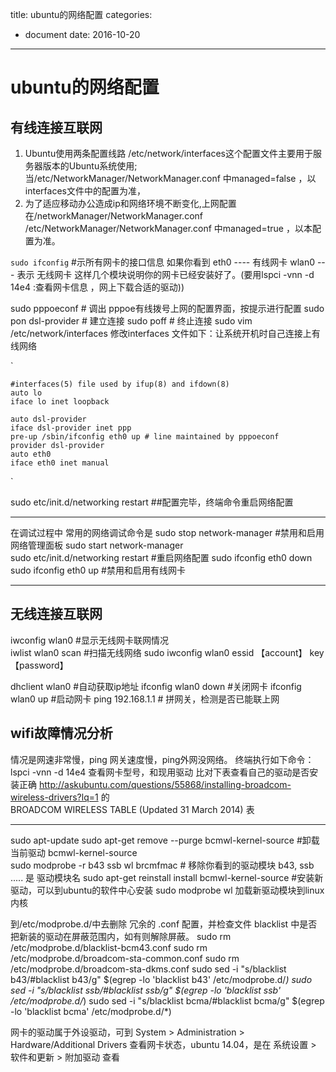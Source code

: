 title: ubuntu的网络配置
categories: 
- document
date: 2016-10-20
---
# ubuntu的网络配置
## 有线连接互联网
1. Ubuntu使用两条配置线路   /etc/network/interfaces这个配置文件主要用于服务器版本的Ubuntu系统使用;
 当/etc/NetworkManager/NetworkManager.conf  中managed=false ，以interfaces文件中的配置为准， 
2. 为了适应移动办公造成ip和网络环境不断变化,上网配置在/networkManager/NetworkManager.conf 
/etc/NetworkManager/NetworkManager.conf  中managed=true ，以本配置为准。

`sudo ifconfig` #示所有网卡的接口信息  如果你看到 eth0  ---- 有线网卡 wlan0 --- 表示 无线网卡 这样几个模块说明你的网卡已经安装好了。(要用lspci -vnn -d 14e4 :查看网卡信息 ，网上下载合适的驱动))

sudo pppoeconf   # 调出 pppoe有线拨号上网的配置界面，按提示进行配置
sudo pon dsl-provider    # 建立连接
sudo poff        # 终止连接
sudo vim /etc/network/interfaces 
修改interfaces 文件如下：让系统开机时自己连接上有线网络

`

    #interfaces(5) file used by ifup(8) and ifdown(8)
    auto lo
    iface lo inet loopback

    auto dsl-provider
    iface dsl-provider inet ppp
    pre-up /sbin/ifconfig eth0 up # line maintained by pppoeconf
    provider dsl-provider
    auto eth0
    iface eth0 inet manual
`

sudo etc/init.d/networking restart  ##配置完毕，终端命令重启网络配置

---
在调试过程中 常用的网络调试命令是
sudo stop network-manager   #禁用和启用网络管理面板
sudo start network-manager   
sudo etc/init.d/networking restart   #重启网络配置
sudo ifconfig eth0 down   
sudo ifconfig eth0 up    #禁用和启用有线网卡


---
## 无线连接互联网
iwconfig  wlan0   #显示无线网卡联网情况  
iwlist wlan0 scan    #扫描无线网络
sudo iwconfig wlan0 essid 【account】  key  【password】

dhclient wlan0   #自动获取ip地址
ifconfig wlan0 down  #关闭网卡
ifconfig wlan0 up    #启动网卡
ping  192.168.1.1  # 拼网关，检测是否已能联上网


## wifi故障情况分析
情况是网速非常慢，ping 网关速度慢，ping外网没网络。
终端执行如下命令：
lspci -vnn -d 14e4  查看网卡型号，和现用驱动
比对下表查看自己的驱动是否安装正确
http://askubuntu.com/questions/55868/installing-broadcom-wireless-drivers?lq=1 的      
BROADCOM WIRELESS TABLE (Updated 31 March 2014) 表

---
sudo apt-update 
sudo apt-get remove --purge bcmwl-kernel-source   #卸载当前驱动 bcmwl-kernel-source  
sudo modprobe -r b43 ssb wl brcmfmac  # 移除你看到的驱动模块 b43, ssb ..... 是 驱动模块名
sudo apt-get reinstall install bcmwl-kernel-source     #安装新驱动，可以到ubuntu的软件中心安装
sudo modprobe wl 加载新驱动模块到linux内核

到/etc/modprobe.d/中去删除 冗余的 .conf 配置，并检查文件 blacklist 中是否把新装的驱动在屏蔽范围内，如有则解除屏蔽。
sudo rm /etc/modprobe.d/blacklist-bcm43.conf 
sudo rm /etc/modprobe.d/broadcom-sta-common.conf 
sudo rm /etc/modprobe.d/broadcom-sta-dkms.conf
 sudo sed -i "s/blacklist b43/#blacklist b43/g" $(egrep -lo 'blacklist b43' /etc/modprobe.d/*) 
sudo sed -i "s/blacklist ssb/#blacklist ssb/g" $(egrep -lo 'blacklist ssb' /etc/modprobe.d/*) 
sudo sed -i "s/blacklist bcma/#blacklist bcma/g" $(egrep -lo 'blacklist bcma' /etc/modprobe.d/*)

网卡的驱动属于外设驱动，可到 System > Administration > Hardware/Additional Drivers
查看网卡状态，ubuntu 14.04，是在  系统设置 > 软件和更新 > 附加驱动 查看
